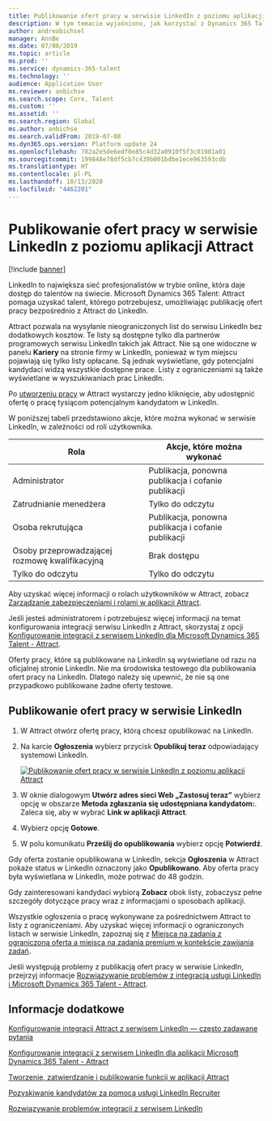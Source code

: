 ```yaml
---
title: Publikowanie ofert pracy w serwisie LinkedIn z poziomu aplikacji Attract
description: W tym temacie wyjaśniono, jak korzystać z Dynamics 365 Talent - Attract do publikowania ofert pracy w serwisie LinkedIn.
author: andreabichsel
manager: AnnBe
ms.date: 07/08/2019
ms.topic: article
ms.prod: ''
ms.service: dynamics-365-talent
ms.technology: ''
audience: Application User
ms.reviewer: anbichse
ms.search.scope: Core, Talent
ms.custom: ''
ms.assetid: ''
ms.search.region: Global
ms.author: anbichse
ms.search.validFrom: 2019-07-08
ms.dyn365.ops.version: Platform update 24
ms.openlocfilehash: 782a2e5de6edf0e85c4d32a0910f5f3c01981a01
ms.sourcegitcommit: 199848e78df5cb7c439b001bdbe1ece963593cdb
ms.translationtype: HT
ms.contentlocale: pl-PL
ms.lasthandoff: 10/13/2020
ms.locfileid: "4462201"
---
```

# <a name="post-jobs-to-linkedin-from-attract"></a>Publikowanie ofert pracy w serwisie LinkedIn z poziomu aplikacji Attract

[!include [banner](includes/banner.md)]

LinkedIn to największa sieć profesjonalistów w trybie online, która daje dostęp do talentów na świecie. Microsoft Dynamics 365 Talent: Attract pomaga uzyskać talent, którego potrzebujesz, umożliwiając publikację ofert pracy bezpośrednio z Attract do LinkedIn.

Attract pozwala na wysyłanie nieograniczonych list do serwisu LinkedIn bez dodatkowych kosztów. Te listy są dostępne tylko dla partnerów programowych serwisu LinkedIn takich jak Attract. Nie są one widoczne w panelu **Kariery** na stronie firmy w LinkedIn, ponieważ w tym miejscu pojawiają się tylko listy opłacane. Są jednak wyświetlane, gdy potencjalni kandydaci widzą wszystkie dostępne prace. Listy z ograniczeniami są także wyświetlane w wyszukiwaniach prac LinkedIn.

Po [utworzeniu pracy](./creating-jobs-attract.md) w Attract wystarczy jedno kliknięcie, aby udostępnić ofertę o pracę tysiącom potencjalnym kandydatom w LinkedIn.

W poniższej tabeli przedstawiono akcje, które można wykonać w serwisie LinkedIn, w zależności od roli użytkownika.

| Rola | Akcje, które można wykonać |
|---|---|
| Administrator | Publikacja, ponowna publikacja i cofanie publikacji |
| Zatrudnianie menedżera | Tylko do odczytu |
| Osoba rekrutująca | Publikacja, ponowna publikacja i cofanie publikacji |
| Osoby przeprowadzającej rozmowę kwalifikacyjną | Brak dostępu |
| Tylko do odczytu | Tylko do odczytu |

Aby uzyskać więcej informacji o rolach użytkowników w Attract, zobacz [Zarządzanie zabezpieczeniami i rolami w aplikacji Attract](./security-attract.md).

Jeśli jesteś administratorem i potrzebujesz więcej informacji na temat konfigurowania integracji serwisu LinkedIn z Attract, skorzystaj z opcji [Konfigurowanie integracji z serwisem LinkedIn dla Microsoft Dynamics 365 Talent - Attract](./attract-admin-linkedin.md).

Oferty pracy, które są publikowane na LinkedIn są wyświetlane od razu na oficjalnej stronie LinkedIn. Nie ma środowiska testowego dla publikowania ofert pracy na LinkedIn. Dlatego należy się upewnić, że nie są one przypadkowo publikowane żadne oferty testowe.

## <a name="post-jobs-to-linkedin"></a>Publikowanie ofert pracy w serwisie LinkedIn

1. W Attract otwórz ofertę pracy, którą chcesz opublikować na LinkedIn.
2. Na karcie **Ogłoszenia** wybierz przycisk **Opublikuj teraz** odpowiadający systemowi LinkedIn.

    [![Publikowanie ofert pracy w serwisie LinkedIn z poziomu aplikacji Attract](./media/attract-post-job-to-linkedin.png)](./media/attract-post-job-to-linkedin.png)

3. W oknie dialogowym **Utwórz adres sieci Web „Zastosuj teraz”** wybierz opcję w obszarze **Metoda zgłaszania się udostępniana kandydatom:**. Zaleca się, aby w wybrać **Link w aplikacji Attract**.
4. Wybierz opcję **Gotowe**.
5. W polu komunikatu **Prześlij do opublikowania** wybierz opcję **Potwierdź**.

Gdy oferta zostanie opublikowana w LinkedIn, sekcja **Ogłoszenia** w Attract pokaże status w LinkedIn oznaczony jako **Opublikowano**. Aby oferta pracy była wyświetlana w LinkedIn, może potrwać do 48 godzin.

Gdy zainteresowani kandydaci wybiorą **Zobacz** obok listy, zobaczysz pełne szczegóły dotyczące pracy wraz z informacjami o sposobach aplikacji.

Wszystkie ogłoszenia o pracę wykonywane za pośrednictwem Attract to listy z ograniczeniami. Aby uzyskać więcej informacji o ograniczonych listach w serwisie LinkedIn, zapoznaj się z [Miejsca na zadania z ograniczoną oferta a miejsca na zadania premium w kontekście zawijania zadań](https://www.linkedin.com/help/recruiter/answer/79049).

Jeśli występują problemy z publikacją ofert pracy w serwisie LinkedIn, przejrzyj informacje [Rozwiązywanie problemów z integracją usługi LinkedIn i Microsoft Dynamics 365 Talent - Attract](./attract-troubleshoot-linkedin.md).

## <a name="see-also"></a>Informacje dodatkowe

[Konfigurowanie integracji Attract z serwisem LinkedIn — często zadawane pytania](./attract-linkedin-faq.md)

[Konfigurowanie integracji z serwisem LinkedIn dla aplikacji Microsoft Dynamics 365 Talent - Attract](./attract-admin-linkedin.md)

[Tworzenie, zatwierdzanie i publikowanie funkcji w aplikacji Attract](./creating-jobs-attract.md)

[Pozyskiwanie kandydatów za pomocą usługi LinkedIn Recruiter](./attract-linkedin-recruiter.md)

[Rozwiązywanie problemów integracji z serwisem LinkedIn](./attract-troubleshoot-linkedin.md)
